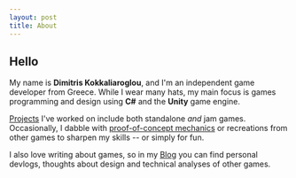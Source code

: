 ```yaml
---
layout: post
title: About
---
```


## Hello


  My name is **Dimitris Kokkaliaroglou**, and I'm an independent game developer from Greece. 
  While I wear many hats, my main focus is games programming and design using **C#** and the **Unity** game engine.


  <a href="https://dikokkali.github.io/game_projects" target="_blank">Projects</a> I've worked on include both standalone _and_ jam games. Occasionally, I dabble with 
  <a href="https://dikokkali.github.io/game_projects" target="_blank">proof-of-concept mechanics</a> or recreations from other games
  to sharpen my skills -- or simply for fun.


  I also love writing about games, so in my <a href="https://dikokkali.github.io/blog" target="_blank">Blog</a> you can find 
  personal devlogs, thoughts about design and technical analyses of other games.

